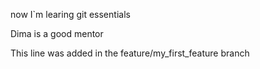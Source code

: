 now I`m learing git essentials

Dima is a good mentor

This line was added in the feature/my_first_feature branch
